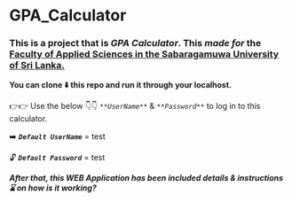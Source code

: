 # GPA_Calculator
### This is a project that is _GPA Calculator_. This **_made for_** the **[Faculty of Applied Sciences in the Sabaragamuwa University of Sri Lanka.](https://www.sab.ac.lk/app/)** 

**You can clone ⬇️ this repo and run it through your localhost.** 

👉👉 Use the below 👇👇 _`**UserName**`_ & _`**Password**`_ to log in to this calculator. 

➡️  **_`Default UserName`_** = test

 🔓 **_`Default Password`_** = test

**_After that, this WEB Application has been included details & instructions ⌛️ on how is it working?_**
